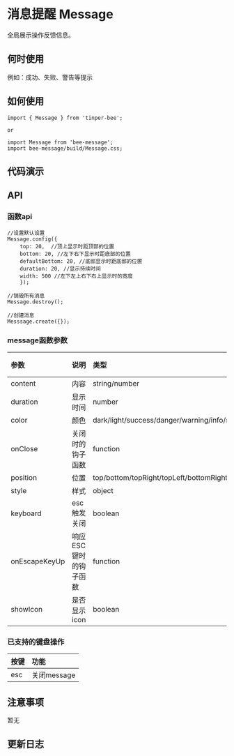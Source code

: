 # 消息提醒 Message

全局展示操作反馈信息。

## 何时使用

例如：成功、失败、警告等提示

## 如何使用

```
import { Message } from 'tinper-bee';

or

import Message from 'bee-message';
import bee-message/build/Message.css;

```

## 代码演示

## API

### 函数api

```
//设置默认设置
Message.config({
    top: 20,  //顶上显示时距顶部的位置
    bottom: 20, //左下右下显示时距底部的位置
    defaultBottom: 20, //底部显示时距底部的位置
    duration: 20, //显示持续时间
    width: 500 //左下左上右下右上显示时的宽度
    });

//销毁所有消息
Message.destroy();

//创建消息
Messsage.create({});

```

### message函数参数

|参数|说明|类型|默认值|
|:---|:-----|:----|:------|
|content|内容|string/number|-|
|duration|显示时间|number|3|
|color|颜色|dark/light/success/danger/warning/info/successlight/dangerlight/warninglight/infolight|'dark'|
|onClose|关闭时的钩子函数|function|-|
|position|位置|top/bottom/topRight/topLeft/bottomRight/bottomLeft|top|
|style|样式|object|{}|
|keyboard|esc触发关闭|boolean|true|
|onEscapeKeyUp|响应ESC键时的钩子函数|function|-|
|showIcon|是否显示icon|boolean|false|

### 已支持的键盘操作

|按键|功能|
|:---|:----|
|esc |关闭message|

## 注意事项

暂无

## 更新日志